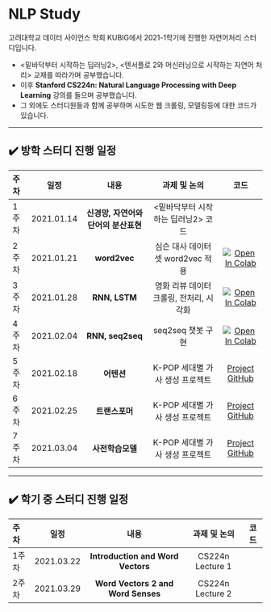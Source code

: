 # NLP Study
고려대학교 데이터 사이언스 학회 KUBIG에서 2021-1학기에 진행한 자연어처리 스터디입니다.  
* <밑바닥부터 시작하는 딥러닝2>, <텐서플로 2와 머신러닝으로 시작하는 자연어 처리> 교재를 따라가며 공부했습니다.  
* 이후 **Stanford CS224n: Natural Language Processing with Deep Learning** 강의를 들으며 공부했습니다.
* 그 외에도 스터디원들과 함께 공부하며 시도한 웹 크롤링, 모델링등에 대한 코드가 있습니다.

--- 

## ✔️ 방학 스터디 진행 일정

|   주차   |   일정   |   내용   |   과제 및 논의   |   코드   |
|:----------------------------|:----------------------------:|:--------------------:|:-------------------:|:-----------------:|
|  1주차  | 2021.01.14 | **신경망, 자연어와 단어의 분산표현** | <밑바닥부터 시작하는 딥러닝2> 코드 | |
|  2주차  | 2021.01.21 | **word2vec** | 심슨 대사 데이터셋 word2vec 적용 | [![Open In Colab](https://colab.research.google.com/assets/colab-badge.svg)]( https://colab.research.google.com/drive/1rhdqnXG7HuSmrAdEPg34Krl6c2qlMVCp?usp=sharing) |
|  3주차  | 2021.01.28 | **RNN, LSTM** | 영화 리뷰 데이터 크롤링, 전처리, 시각화 | [![Open In Colab](https://colab.research.google.com/assets/colab-badge.svg)](https://colab.research.google.com/drive/1HxtTw8GtDcBe4PhZKxc7lcCn9-ceiAmP?usp=sharing) | 
|  4주차  | 2021.02.04 | **RNN, seq2seq** | seq2seq 챗봇 구현 | [![Open In Colab](https://colab.research.google.com/assets/colab-badge.svg)](https://colab.research.google.com/drive/1DVZ4U1mOYfRI3I66Vylh5-0p-A_zJj3y?usp=sharing) |
|  5주차  | 2021.02.18 | **어텐션** | K-POP 세대별 가사 생성 프로젝트  | [Project GitHub](https://github.com/Lyrics-Generation-Project/Song-Lyrics-Generator) | 
|  6주차  | 2021.02.25 | **트랜스포머** | K-POP 세대별 가사 생성 프로젝트 | [Project GitHub](https://github.com/Lyrics-Generation-Project/Song-Lyrics-Generator) | 
|  7주차  | 2021.03.04 | **사전학습모델** | K-POP 세대별 가사 생성 프로젝트 | [Project GitHub](https://github.com/Lyrics-Generation-Project/Song-Lyrics-Generator)|

--- 

## ✔️ 학기 중 스터디 진행 일정

|   주차   |   일정   |   내용   |   과제 및 논의   |   코드   |
|:----------------------------|:----------------------------:|:--------------------:|:-------------------:|:-----------------:|
|  1주차  | 2021.03.22 | **Introduction and Word Vectors** | CS224n Lecture 1 | | 
|  2주차  | 2021.03.29 | **Word Vectors 2 and Word Senses** | CS224n Lecture 2 | |
